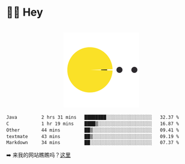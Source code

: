 
# 👋🏻 Hey
<div align="center">
	<br>
	<img src="https://raw.githubusercontent.com/Aniket965/Aniket965/master/pacman.svg?sanitize=true" width="200" height="200">
	<br>
</div>

<!--START_SECTION:waka-->

```txt
Java         2 hrs 31 mins   ████████░░░░░░░░░░░░░░░░░   32.37 %
C            1 hr 19 mins    ████▒░░░░░░░░░░░░░░░░░░░░   16.87 %
Other        44 mins         ██▒░░░░░░░░░░░░░░░░░░░░░░   09.41 %
textmate     43 mins         ██▒░░░░░░░░░░░░░░░░░░░░░░   09.19 %
Markdown     34 mins         ██░░░░░░░░░░░░░░░░░░░░░░░   07.37 %
```

<!--END_SECTION:waka-->

 ➡️  来我的网站瞧瞧吗？[这里](https://www.shaolongfei.com)
